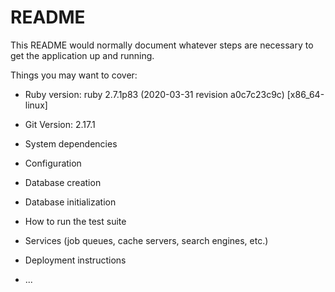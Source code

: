 # README

This README would normally document whatever steps are necessary to get the
application up and running.

Things you may want to cover:

* Ruby version: ruby 2.7.1p83 (2020-03-31 revision a0c7c23c9c) [x86_64-linux]

* Git Version: 2.17.1

* System dependencies

* Configuration

* Database creation

* Database initialization

* How to run the test suite

* Services (job queues, cache servers, search engines, etc.)

* Deployment instructions

* ...

